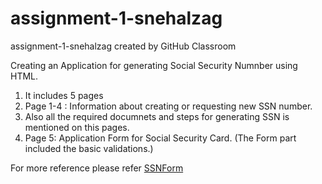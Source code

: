 # assignment-1-snehalzag
assignment-1-snehalzag created by GitHub Classroom

Creating an Application for generating Social Security Numnber using HTML.

1) It includes 5 pages
2) Page 1-4 : Information about creating or requesting new SSN number.
3) Also all the required documnets and steps for generating SSN is mentioned on this pages.
4) Page 5: Application Form for Social Security Card.
(The Form part included the basic validations.)

For more reference please refer [SSNForm](https://s3.us-east-1.amazonaws.com/blackboard.learn.xythos.prod/5a3148150d016/17546566?response-content-disposition=inline%3B%20filename%2A%3DUTF-8%27%27ssn-form.pdf&response-content-type=application%2Fpdf&X-Amz-Algorithm=AWS4-HMAC-SHA256&X-Amz-Date=20190918T194140Z&X-Amz-SignedHeaders=host&X-Amz-Expires=21600&X-Amz-Credential=AKIAIL7WQYDOOHAZJGWQ%2F20190918%2Fus-east-1%2Fs3%2Faws4_request&X-Amz-Signature=e7115352343754139dcb80be030ab7c8eb1ca0adb374df8301325febb281c1b3)





